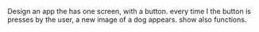 Design an app the has one screen, with a button. every time I the button is presses by the user, a new image of a dog appears.
show also functions.